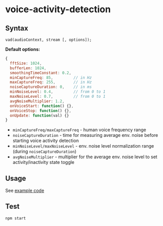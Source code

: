 # voice-activity-detection

## Syntax
```vad(audioContext, stream [, options]);```

**Default options:**
```javascript
{
  fftSize: 1024,
  bufferLen: 1024,
  smoothingTimeConstant: 0.2,
  minCaptureFreq: 85,         // in Hz
  maxCaptureFreq: 255,        // in Hz
  noiseCaptureDuration: 0,    // in ms
  minNoiseLevel: 0.4,         // from 0 to 1
  maxNoiseLevel: 0.7,         // from 0 to 1
  avgNoiseMultiplier: 1.2,
  onVoiceStart: function() {},
  onVoiceStop: function() {},
  onUpdate: function(val) {}
}
```

* ```minCaptureFreq/maxCaptureFreq``` - human voice frequency range
* ```noiseCaptureDuration``` - time for measuring average env. noise before starting voice activity detection
* ```minNoiseLevel/maxNoiseLevel``` - env. noise level normalization range (during ```noiseCaptureDuration```)
* ```avgNoiseMultiplier``` - multiplier for the average env. noise level to set activity/inactivity state toggle

## Usage
See [example code](https://github.com/Jam3/voice-activity-detection/blob/master/test/test.js)

## Test
```npm start```
